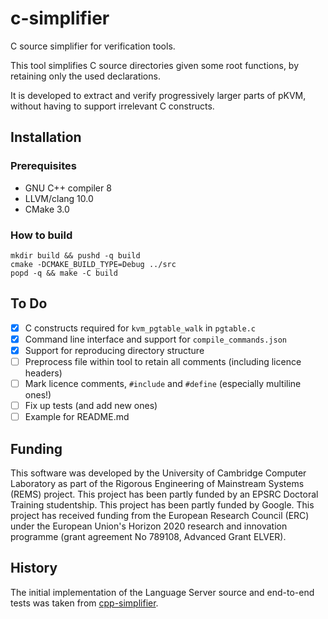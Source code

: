 c-simplifier
====

C source simplifier for verification tools.

This tool simplifies C source directories given some root functions,
by retaining only the used declarations.

It is developed to extract and verify progressively larger parts of
pKVM, without having to support irrelevant C constructs.

## Installation

### Prerequisites
- GNU C++ compiler 8
- LLVM/clang 10.0
- CMake 3.0

### How to build
```
mkdir build && pushd -q build
cmake -DCMAKE_BUILD_TYPE=Debug ../src
popd -q && make -C build
```


## To Do

- [x] C constructs required for `kvm_pgtable_walk` in `pgtable.c`
- [x] Command line interface and support for `compile_commands.json`
- [x] Support for reproducing directory structure
- [ ] Preprocess file within tool to retain all comments (including licence headers)
- [ ] Mark licence comments, `#include` and `#define` (especially multiline ones!)
- [ ] Fix up tests (and add new ones)
- [ ] Example for README.md

## Funding

This software was developed by the University of Cambridge Computer
Laboratory as part of the Rigorous Engineering of Mainstream Systems
(REMS) project. This project has been partly funded by an EPSRC
Doctoral Training studentship. This project has been partly funded by
Google. This project has received funding from the European Research
Council (ERC) under the European Union's Horizon 2020 research and
innovation programme (grant agreement No 789108, Advanced Grant
ELVER).

## History

The initial implementation of the Language Server source and end-to-end tests
was taken from [cpp-simplifier](https://github.com/logicmachine/cpp-simplifier/).
